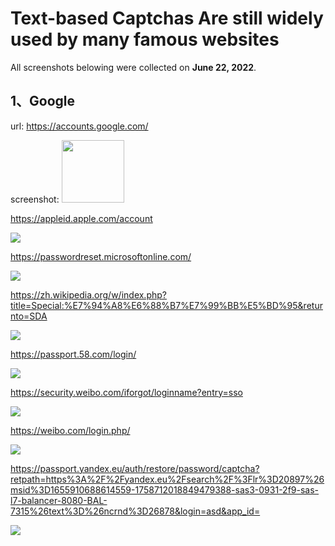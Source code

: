 # Text-based Captchas Are still widely used by many famous websites

All screenshots belowing were collected on **June 22, 2022**.

## 1、Google
url: https://accounts.google.com/

screenshot: 
<img src="test-based-captcha/google.png" width="100px">

https://appleid.apple.com/account

![](apple.png)

https://passwordreset.microsoftonline.com/

![](microsoft.png)

https://zh.wikipedia.org/w/index.php?title=Special:%E7%94%A8%E6%88%B7%E7%99%BB%E5%BD%95&returnto=SDA

![](wikipedia.png)

https://passport.58.com/login/

![](58.png)

https://security.weibo.com/iforgot/loginname?entry=sso

![](sina.png)

https://weibo.com/login.php/

![](weibo.png)

https://passport.yandex.eu/auth/restore/password/captcha?retpath=https%3A%2F%2Fyandex.eu%2Fsearch%2F%3Flr%3D20897%26msid%3D1655910688614559-1758712018849479388-sas3-0931-2f9-sas-l7-balancer-8080-BAL-7315%26text%3D%26ncrnd%3D26878&login=asd&app_id=

![](yandex.png)
